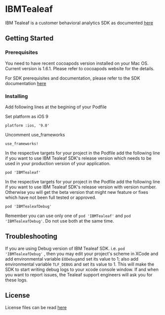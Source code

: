 # IBMTealeaf

IBM Tealeaf is a customer behavioral analytics SDK as documented [here](https://developer.ibm.com/customer-engagement/docs/watson-marketing/ibm-watson-customer-experience-analytics/ibm-watson-customer-experience-analytics-mobile-basic-edition/)


## Getting Started

### Prerequisites

You need to have recent cocoapods version installed on your Mac OS. Current version is 1.6.1. Please refer to cocoapods website for the details.

For SDK prerequisites and documentation, please refer to the SDK documentation [here](https://developer.ibm.com/customer-engagement/docs/watson-marketing/ibm-watson-customer-experience-analytics/ibm-watson-customer-experience-analytics-mobile-basic-edition/)

### Installing

Add following lines at the begining of your Podfile

Set platform as iOS 9

`platform :ios, '9.0'`

Uncomment use_frameworks

`use_frameworks!`

In the respective targets for your project in the Podfile add the following line if you want to use IBM Tealeaf SDK's release version which needs to be used in your production version of your application.

`pod 'IBMTealeaf'`

In the respective targets for your project in the Podfile add the following line if you want to use IBM Tealeaf SDK's release version with version number. Otherwise you will get the beta version that might new feature or fixes which have not been full tested or approved.

`pod 'IBMTealeafDebug'`


Remember you can use only one of  `pod 'IBMTealeaf'` and `pod 'IBMTealeafDebug'`. Do not use both at the same time. 

## Troubleshooting

If you are using Debug version of IBM Tealeaf SDK. i.e. `pod 'IBMTealeafDebug'` , then you may edit your project's scheme in XCode and add environmental variable `EODebug`and set its value to 1; also add environmental variable `TLF_DEBUG` and set its value to 1. This will make the SDK to start writing debug logs to your xcode console window. If and when you want to report issues, the Tealeaf support engineers will ask you for these logs.

## License

License files can be read [here](https://github.com/ibm-watson-cxa/IBMTealeaf/tree/master/Licenses)
